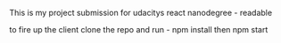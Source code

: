This is my project submission for udacitys react nanodegree - readable

to fire up the client clone the repo and run -
npm install
then 
npm start
